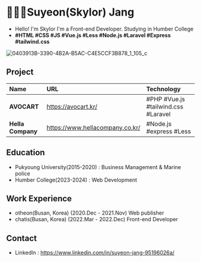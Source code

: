 # 🙋🏻‍♀️Suyeon(Skylor) Jang
- Hello! I'm Skylor
I'm a Front-end Developer.
Studying in Humber College
- **#HTML #CSS #JS #Vue.js #Less #Node.js #Laravel #Express #tailwind.css**

![0403913B-3390-4B2A-B5AC-C4E5CCF3B878_1_105_c](https://github.com/jshawn0916/resume/assets/77664228/49d91e15-9344-4a74-87f2-ace6b8898468)
## Project
|Name|URL|Technology|
|:---|:---|:---|
|**AVOCART**|https://avocart.kr/|#PHP #Vue.js #tailwind.css #Laravel|
|**Hella Company**|https://www.hellacompany.co.kr/|#Node.js #express #Less|
## Education
- Pukyoung University(2015-2020) : Business Management & Marine police
- Humber College(2023-2024) : Web Development
## Work Experience
- otheon(Busan, Korea) (2020.Dec - 2021.Nov)
    Web publisher
- chatis(Busan, Korea) (2022.Mar - 2022.Dec)
    Front-end Developer
## Contact
- LinkedIn : https://www.linkedin.com/in/suyeon-jang-95196026a/

